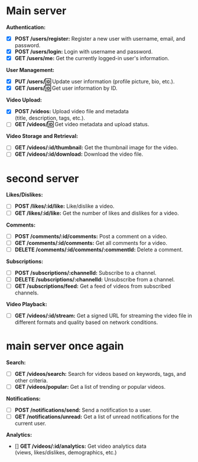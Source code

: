 # Main server
**Authentication:**

- [x]  **POST /users/register:** Register a new user with username, email, and password.
- [x] **POST /users/login:** Login with username and password.
- [x] **GET /users/me:** Get the currently logged-in user's information.

**User Management:**

- [x] **PUT /users/:id:** Update user information (profile picture, bio, etc.).
- [x] **GET /users/:id:** Get user information by ID.

**Video Upload:**

- [x] **POST /videos:** Upload video file and metadata (title, description, tags, etc.).
- [ ] **GET /videos/:id:** Get video metadata and upload status.

**Video Storage and Retrieval:**

- [ ] **GET /videos/:id/thumbnail:** Get the thumbnail image for the video.
- [ ] **GET /videos/:id/download:** Download the video file.

# second server
**Likes/Dislikes:**

- [ ] **POST /likes/:id/like:** Like/dislike a video.
- [ ] **GET /likes/:id/like:** Get the number of likes and dislikes for a video.

**Comments:**

- [ ] **POST /comments/:id/comments:** Post a comment on a video.
- [ ] **GET /comments/:id/comments:** Get all comments for a video.
- [ ] **DELETE /comments/:id/comments/:commentId:** Delete a comment.

**Subscriptions:**

- [ ] **POST /subscriptions/:channelId:** Subscribe to a channel.
- [ ] **DELETE /subscriptions/:channelId:** Unsubscribe from a channel.
- [ ] **GET /subscriptions/feed:** Get a feed of videos from subscribed channels.

**Video Playback:**

- [ ] **GET /videos/:id/stream:** Get a signed URL for streaming the video file in different formats and quality based on network conditions.

# main server once again
**Search:**

- [ ] **GET /videos/search:** Search for videos based on keywords, tags, and other criteria.
- [ ] **GET /videos/popular:** Get a list of trending or popular videos.

**Notifications:**

- [ ] **POST /notifications/send:** Send a notification to a user.
- [ ] **GET /notifications/unread:** Get a list of unread notifications for the current user.

**Analytics:**

- [] **GET /videos/:id/analytics:** Get video analytics data (views, likes/dislikes, demographics, etc.) 